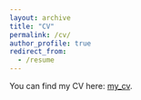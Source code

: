 ```yaml
---
layout: archive
title: "CV"
permalink: /cv/
author_profile: true
redirect_from:
  - /resume
---
```


You can find my CV here: [my_cv](../assets/cv.pdf).
